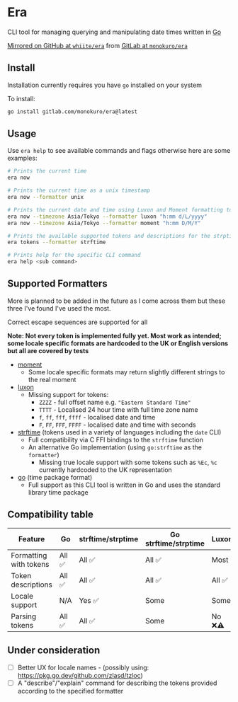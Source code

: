 # Era

CLI tool for managing querying and manipulating date times written in
[Go](https://go.dev)

[Mirrored on GitHub at `whiite/era`](https://github.com/whiite/era) from [GitLab at `monokuro/era`](https://gitlab.com/monokuro/era)

## Install

Installation currently requires you have `go` installed on your system

To install:

```bash
go install gitlab.com/monokuro/era@latest
```

## Usage

Use `era help` to see available commands and flags otherwise here are some examples:

```bash
# Prints the current time
era now

# Prints the current time as a unix timestamp
era now --formatter unix

# Prints the current date and time using Luxon and Moment formatting tokens in Tokyo's time zone
era now --timezone Asia/Tokyo --formatter luxon "h:mm d/L/yyyy"
era now --timezone Asia/Tokyo --formatter moment "h:mm D/M/Y"

# Prints the available supported tokens and descriptions for the strptime/strftime formatter
era tokens --formatter strftime

# Prints help for the specific CLI command
era help <sub command>
```

## Supported Formatters

More is planned to be added in the future as I come across them but these three
I've found I've used the most.

Correct escape sequences are supported for all

**Note: Not every token is implemented fully yet. Most work as intended; some locale
specific formats are hardcoded to the UK or English versions but all are covered by tests**

- [moment](https://momentjs.com)
  - Some locale specific formats may return slightly different strings to the real moment
- [luxon](https://moment.github.io/luxon/#/)
  - Missing support for tokens:
    - `ZZZZ` - full offset name e.g. `"Eastern Standard Time"`
    - `TTTT` - Localised 24 hour time with full time zone name
    - `f`, `ff`, `fff`, `ffff` - localised date and time
    - `F`, `FF`, `FFF`, `FFFF` - localised date and time with seconds
- [strftime](https://linux.die.net/man/3/strftime) (tokens used in a variety of languages including the `date` CLI)
  - Full compatibility via C FFI bindings to the `strftime` function
  - An alternative Go implementation (using `go:strftime` as the `formatter`)
    - Missing true locale support with some tokens such as `%Ec`, `%c` currently hardcoded to the UK representation
- [go](https://pkg.go.dev/time) (time package format)
  - Full support as this CLI tool is written in Go and uses the standard library time package

## Compatibility table

| Feature                | Go     | strftime/strptime | Go strftime/strptime | Luxon   | Moment |
| ---------------------- | ------ | ----------------- | -------------------- | ------- | ------ |
| Formatting with tokens | All ✅ | All ✅            | All ✅               | Most    | All ✅ |
| Token descriptions     | All ✅ | All ✅            | All ✅               | All ✅  | All ✅ |
| Locale support         | N/A    | Yes ✅            | Some                 | Some    | Some   |
| Parsing tokens         | All ✅ | All ✅            | Some                 | No ❌⚠️ | No ❌  |

## Under consideration

- [ ] Better UX for locale names - (possibly using: https://pkg.go.dev/github.com/zlasd/tzloc)
- [ ] A "describe"/"explain" command for describing the tokens provided according to the specified formatter
